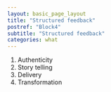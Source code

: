 ```yaml
---
layout: basic_page_layout
title: "Structured feedback"
postref: "Block4"
subtitle: "Structured feedback"
categories: what
---
```


1. Authenticity
2. Story telling
3. Delivery
4. Transformation
